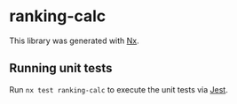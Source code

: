 # ranking-calc

This library was generated with [Nx](https://nx.dev).

## Running unit tests

Run `nx test ranking-calc` to execute the unit tests via [Jest](https://jestjs.io).
